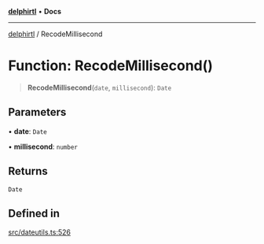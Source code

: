 [**delphirtl**](../README.md) • **Docs**

***

[delphirtl](../globals.md) / RecodeMillisecond

# Function: RecodeMillisecond()

> **RecodeMillisecond**(`date`, `millisecond`): `Date`

## Parameters

• **date**: `Date`

• **millisecond**: `number`

## Returns

`Date`

## Defined in

[src/dateutils.ts:526](https://github.com/chuacw/delphirtl/blob/01752da42abbae178d000244800240d96a86d86e/src/dateutils.ts#L526)
